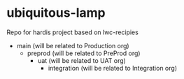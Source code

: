 # ubiquitous-lamp
Repo for hardis project based on lwc-recipies

- main (will be related to Production org)
	- preprod (will be related to PreProd org)
		- uat (will be related to UAT org)
			- integration (will be related to Integration org)